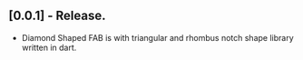 ## [0.0.1] - Release.

* Diamond Shaped FAB is with triangular and rhombus notch shape library written in dart.  
